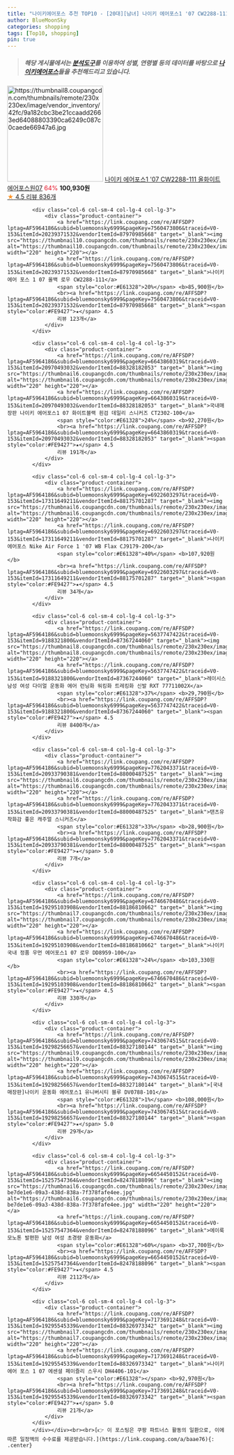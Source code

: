 ```yaml
---
title: "나이키에어포스 추천 TOP10 - [20대][남녀] 나이키 에어포스1 '07 CW2288-111 올화이트 에어포스원07"
author: BlueMoonSky
categories: shopping
tags: [Top10, shopping]
pin: true
---
```


> ##### 해당 게시물에서는 [**분석도구**](https://itemscout.io/)를 이용하여 **성별**, **연령별** 등의 데이터를 바탕으로 [**나이키에어포스**](https://link.coupang.com/a/baae76)들을 추천해드리고 있습니다.
<div class="container"><div class="row">
            <div class="col-6 col-sm-4 col-lg-4 col-lg-3">
                <div class="product-container">
                    <a href="https://link.coupang.com/re/AFFSDP?lptag=AF5964186&subid=bluemoonsky6999&pageKey=6957293598&traceid=V0-153&itemId=16923938638&vendorItemId=88319418152" target="_blank"><img src="https://thumbnail8.coupangcdn.com/thumbnails/remote/230x230ex/image/vendor_inventory/42fc/9a182cbc3be21ccaadd2663ed64088803390ca6249c087c0caede66947a6.jpg" alt="https://thumbnail8.coupangcdn.com/thumbnails/remote/230x230ex/image/vendor_inventory/42fc/9a182cbc3be21ccaadd2663ed64088803390ca6249c087c0caede66947a6.jpg" width="220" height="220"></a>
                    <a href="https://link.coupang.com/re/AFFSDP?lptag=AF5964186&subid=bluemoonsky6999&pageKey=6957293598&traceid=V0-153&itemId=16923938638&vendorItemId=88319418152" target="_blank">나이키 에어포스1 '07 CW2288-111 올화이트 에어포스원07</a>
                    <span style="color:#E61328">64%</span> <b>100,930원</b>
                    <br><a href="https://link.coupang.com/re/AFFSDP?lptag=AF5964186&subid=bluemoonsky6999&pageKey=6957293598&traceid=V0-153&itemId=16923938638&vendorItemId=88319418152" target="_blank"><span style="color:#FE9427">★</span> 4.5
                    리뷰 836개</a>
                </div>
            </div>
            
            <div class="col-6 col-sm-4 col-lg-4 col-lg-3">
                <div class="product-container">
                    <a href="https://link.coupang.com/re/AFFSDP?lptag=AF5964186&subid=bluemoonsky6999&pageKey=7560473806&traceid=V0-153&itemId=20239371532&vendorItemId=87970985668" target="_blank"><img src="https://thumbnail10.coupangcdn.com/thumbnails/remote/230x230ex/image/vendor_inventory/3a2e/d78884f7c49fc23b521bf816b489e18be778ea4322144ca5dbcda30681fd.jpg" alt="https://thumbnail10.coupangcdn.com/thumbnails/remote/230x230ex/image/vendor_inventory/3a2e/d78884f7c49fc23b521bf816b489e18be778ea4322144ca5dbcda30681fd.jpg" width="220" height="220"></a>
                    <a href="https://link.coupang.com/re/AFFSDP?lptag=AF5964186&subid=bluemoonsky6999&pageKey=7560473806&traceid=V0-153&itemId=20239371532&vendorItemId=87970985668" target="_blank">나이키 에어 포스 1 07 올백 로우 CW2288-111</a>
                    <span style="color:#E61328">20%</span> <b>85,900원</b>
                    <br><a href="https://link.coupang.com/re/AFFSDP?lptag=AF5964186&subid=bluemoonsky6999&pageKey=7560473806&traceid=V0-153&itemId=20239371532&vendorItemId=87970985668" target="_blank"><span style="color:#FE9427">★</span> 4.5
                    리뷰 123개</a>
                </div>
            </div>
            
            <div class="col-6 col-sm-4 col-lg-4 col-lg-3">
                <div class="product-container">
                    <a href="https://link.coupang.com/re/AFFSDP?lptag=AF5964186&subid=bluemoonsky6999&pageKey=6643860319&traceid=V0-153&itemId=20970493032&vendorItemId=88328182053" target="_blank"><img src="https://thumbnail6.coupangcdn.com/thumbnails/remote/230x230ex/image/vendor_inventory/82bb/4b68cec3c5c6892b0b83cdb59b324e287ddd01a4f7ee6c536381c2ed90a2.jpg" alt="https://thumbnail6.coupangcdn.com/thumbnails/remote/230x230ex/image/vendor_inventory/82bb/4b68cec3c5c6892b0b83cdb59b324e287ddd01a4f7ee6c536381c2ed90a2.jpg" width="220" height="220"></a>
                    <a href="https://link.coupang.com/re/AFFSDP?lptag=AF5964186&subid=bluemoonsky6999&pageKey=6643860319&traceid=V0-153&itemId=20970493032&vendorItemId=88328182053" target="_blank">국내매장판 나이키 에어포스1 07 화이트블랙 흰검 데일리 스니커즈 CT2302-100</a>
                    <span style="color:#E61328">24%</span> <b>92,270원</b>
                    <br><a href="https://link.coupang.com/re/AFFSDP?lptag=AF5964186&subid=bluemoonsky6999&pageKey=6643860319&traceid=V0-153&itemId=20970493032&vendorItemId=88328182053" target="_blank"><span style="color:#FE9427">★</span> 4.5
                    리뷰 191개</a>
                </div>
            </div>
            
            <div class="col-6 col-sm-4 col-lg-4 col-lg-3">
                <div class="product-container">
                    <a href="https://link.coupang.com/re/AFFSDP?lptag=AF5964186&subid=bluemoonsky6999&pageKey=6922603297&traceid=V0-153&itemId=17311649211&vendorItemId=88175701287" target="_blank"><img src="https://thumbnail6.coupangcdn.com/thumbnails/remote/230x230ex/image/vendor_inventory/c76c/a649a1c05534ef626396f6c038777aa86bffe73eeb8acff3915b61d18273.jpg" alt="https://thumbnail6.coupangcdn.com/thumbnails/remote/230x230ex/image/vendor_inventory/c76c/a649a1c05534ef626396f6c038777aa86bffe73eeb8acff3915b61d18273.jpg" width="220" height="220"></a>
                    <a href="https://link.coupang.com/re/AFFSDP?lptag=AF5964186&subid=bluemoonsky6999&pageKey=6922603297&traceid=V0-153&itemId=17311649211&vendorItemId=88175701287" target="_blank">나이키 에어포스 Nike Air Force 1 '07 WB Flax CJ9179-200</a>
                    <span style="color:#E61328">40%</span> <b>107,920원</b>
                    <br><a href="https://link.coupang.com/re/AFFSDP?lptag=AF5964186&subid=bluemoonsky6999&pageKey=6922603297&traceid=V0-153&itemId=17311649211&vendorItemId=88175701287" target="_blank"><span style="color:#FE9427">★</span> 4.5
                    리뷰 34개</a>
                </div>
            </div>
            
            <div class="col-6 col-sm-4 col-lg-4 col-lg-3">
                <div class="product-container">
                    <a href="https://link.coupang.com/re/AFFSDP?lptag=AF5964186&subid=bluemoonsky6999&pageKey=5637747422&traceid=V0-153&itemId=9188321800&vendorItemId=87367244060" target="_blank"><img src="https://thumbnail8.coupangcdn.com/thumbnails/remote/230x230ex/image/vendor_inventory/2eb6/7437d33bb0740d9060888eca81c77d2a1f898c457d2aaebed0594070228b.jpg" alt="https://thumbnail8.coupangcdn.com/thumbnails/remote/230x230ex/image/vendor_inventory/2eb6/7437d33bb0740d9060888eca81c77d2a1f898c457d2aaebed0594070228b.jpg" width="220" height="220"></a>
                    <a href="https://link.coupang.com/re/AFFSDP?lptag=AF5964186&subid=bluemoonsky6999&pageKey=5637747422&traceid=V0-153&itemId=9188321800&vendorItemId=87367244060" target="_blank">레이시스 남성 여성 다이얼 운동화 에어 런닝화 워킹화 트레킹화 신발 RXT 77711002X</a>
                    <span style="color:#E61328">37%</span> <b>29,790원</b>
                    <br><a href="https://link.coupang.com/re/AFFSDP?lptag=AF5964186&subid=bluemoonsky6999&pageKey=5637747422&traceid=V0-153&itemId=9188321800&vendorItemId=87367244060" target="_blank"><span style="color:#FE9427">★</span> 4.5
                    리뷰 8400개</a>
                </div>
            </div>
            
            <div class="col-6 col-sm-4 col-lg-4 col-lg-3">
                <div class="product-container">
                    <a href="https://link.coupang.com/re/AFFSDP?lptag=AF5964186&subid=bluemoonsky6999&pageKey=7762043371&traceid=V0-153&itemId=20933790381&vendorItemId=88000487525" target="_blank"><img src="https://thumbnail6.coupangcdn.com/thumbnails/remote/230x230ex/image/vendor_inventory/4e48/38c1d3f9aec671b0889b0fa5d4bfd6009067c2ce2509e3d2e15736c75e23.jpg" alt="https://thumbnail6.coupangcdn.com/thumbnails/remote/230x230ex/image/vendor_inventory/4e48/38c1d3f9aec671b0889b0fa5d4bfd6009067c2ce2509e3d2e15736c75e23.jpg" width="220" height="220"></a>
                    <a href="https://link.coupang.com/re/AFFSDP?lptag=AF5964186&subid=bluemoonsky6999&pageKey=7762043371&traceid=V0-153&itemId=20933790381&vendorItemId=88000487525" target="_blank">탠츠유 착화감 좋은 캐주얼 스니커즈</a>
                    <span style="color:#E61328">33%</span> <b>28,900원</b>
                    <br><a href="https://link.coupang.com/re/AFFSDP?lptag=AF5964186&subid=bluemoonsky6999&pageKey=7762043371&traceid=V0-153&itemId=20933790381&vendorItemId=88000487525" target="_blank"><span style="color:#FE9427">★</span> 5.0
                    리뷰 7개</a>
                </div>
            </div>
            
            <div class="col-6 col-sm-4 col-lg-4 col-lg-3">
                <div class="product-container">
                    <a href="https://link.coupang.com/re/AFFSDP?lptag=AF5964186&subid=bluemoonsky6999&pageKey=6746670486&traceid=V0-153&itemId=19295103908&vendorItemId=88186810662" target="_blank"><img src="https://thumbnail7.coupangcdn.com/thumbnails/remote/230x230ex/image/vendor_inventory/be4c/b4d9a49fbf978ca0c651fde0dbb23b0419c1d40c98c23e45eb17bd4a9531.jpg" alt="https://thumbnail7.coupangcdn.com/thumbnails/remote/230x230ex/image/vendor_inventory/be4c/b4d9a49fbf978ca0c651fde0dbb23b0419c1d40c98c23e45eb17bd4a9531.jpg" width="220" height="220"></a>
                    <a href="https://link.coupang.com/re/AFFSDP?lptag=AF5964186&subid=bluemoonsky6999&pageKey=6746670486&traceid=V0-153&itemId=19295103908&vendorItemId=88186810662" target="_blank">나이키 국내 정품 우먼 에어포스1 07 로우 DD8959-100</a>
                    <span style="color:#E61328">24%</span> <b>103,330원</b>
                    <br><a href="https://link.coupang.com/re/AFFSDP?lptag=AF5964186&subid=bluemoonsky6999&pageKey=6746670486&traceid=V0-153&itemId=19295103908&vendorItemId=88186810662" target="_blank"><span style="color:#FE9427">★</span> 4.5
                    리뷰 330개</a>
                </div>
            </div>
            
            <div class="col-6 col-sm-4 col-lg-4 col-lg-3">
                <div class="product-container">
                    <a href="https://link.coupang.com/re/AFFSDP?lptag=AF5964186&subid=bluemoonsky6999&pageKey=7430674515&traceid=V0-153&itemId=19298256657&vendorItemId=88327180144" target="_blank"><img src="https://thumbnail9.coupangcdn.com/thumbnails/remote/230x230ex/image/vendor_inventory/018d/86b9a8a43e888bf440beb6eb670ae19f5926885b62c21e35d79d7ee2e342.jpg" alt="https://thumbnail9.coupangcdn.com/thumbnails/remote/230x230ex/image/vendor_inventory/018d/86b9a8a43e888bf440beb6eb670ae19f5926885b62c21e35d79d7ee2e342.jpg" width="220" height="220"></a>
                    <a href="https://link.coupang.com/re/AFFSDP?lptag=AF5964186&subid=bluemoonsky6999&pageKey=7430674515&traceid=V0-153&itemId=19298256657&vendorItemId=88327180144" target="_blank">[국내매장판]나이키 운동화 에어포스1 유니버시티 블루 DV0788-101</a>
                    <span style="color:#E61328">1%</span> <b>108,000원</b>
                    <br><a href="https://link.coupang.com/re/AFFSDP?lptag=AF5964186&subid=bluemoonsky6999&pageKey=7430674515&traceid=V0-153&itemId=19298256657&vendorItemId=88327180144" target="_blank"><span style="color:#FE9427">★</span> 5.0
                    리뷰 29개</a>
                </div>
            </div>
            
            <div class="col-6 col-sm-4 col-lg-4 col-lg-3">
                <div class="product-container">
                    <a href="https://link.coupang.com/re/AFFSDP?lptag=AF5964186&subid=bluemoonsky6999&pageKey=6654450152&traceid=V0-153&itemId=15257547364&vendorItemId=82478188096" target="_blank"><img src="https://thumbnail6.coupangcdn.com/thumbnails/remote/230x230ex/image/retail/images/616649882297929-be7de1e6-09a3-438d-838a-7f378fafe4ee.jpg" alt="https://thumbnail6.coupangcdn.com/thumbnails/remote/230x230ex/image/retail/images/616649882297929-be7de1e6-09a3-438d-838a-7f378fafe4ee.jpg" width="220" height="220"></a>
                    <a href="https://link.coupang.com/re/AFFSDP?lptag=AF5964186&subid=bluemoonsky6999&pageKey=6654450152&traceid=V0-153&itemId=15257547364&vendorItemId=82478188096" target="_blank">에이룩 모노톤 발편한 남성 여성 초경량 운동화</a>
                    <span style="color:#E61328">60%</span> <b>37,700원</b>
                    <br><a href="https://link.coupang.com/re/AFFSDP?lptag=AF5964186&subid=bluemoonsky6999&pageKey=6654450152&traceid=V0-153&itemId=15257547364&vendorItemId=82478188096" target="_blank"><span style="color:#FE9427">★</span> 4.5
                    리뷰 2112개</a>
                </div>
            </div>
            
            <div class="col-6 col-sm-4 col-lg-4 col-lg-3">
                <div class="product-container">
                    <a href="https://link.coupang.com/re/AFFSDP?lptag=AF5964186&subid=bluemoonsky6999&pageKey=7173691248&traceid=V0-153&itemId=19295545339&vendorItemId=88326973342" target="_blank"><img src="https://thumbnail7.coupangcdn.com/thumbnails/remote/230x230ex/image/vendor_inventory/566b/46068762a48063a2593d63d5f018050657640c4d066267e59661e5cf5f46.jpg" alt="https://thumbnail7.coupangcdn.com/thumbnails/remote/230x230ex/image/vendor_inventory/566b/46068762a48063a2593d63d5f018050657640c4d066267e59661e5cf5f46.jpg" width="220" height="220"></a>
                    <a href="https://link.coupang.com/re/AFFSDP?lptag=AF5964186&subid=bluemoonsky6999&pageKey=7173691248&traceid=V0-153&itemId=19295545339&vendorItemId=88326973342" target="_blank">나이키 에어 포스 1 07 에센셜 페이즐리 스우시 DH4406-101</a>
                    <span style="color:#E61328"></span> <b>92,970원</b>
                    <br><a href="https://link.coupang.com/re/AFFSDP?lptag=AF5964186&subid=bluemoonsky6999&pageKey=7173691248&traceid=V0-153&itemId=19295545339&vendorItemId=88326973342" target="_blank"><span style="color:#FE9427">★</span> 5.0
                    리뷰 21개</a>
                </div>
            </div>
            </div></div><br><br>[👉 이 포스팅은 쿠팡 파트너스 활동의 일환으로, 이에 따른 일정액의 수수료를 제공받습니다.](https://link.coupang.com/a/baae76){: .center}
